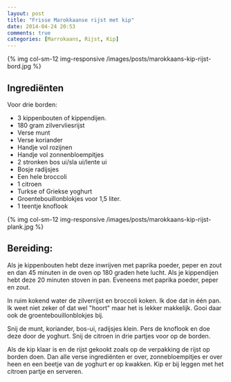 ```yaml
---
layout: post
title: "Frisse Marokkaanse rijst met kip"
date: 2014-04-24 20:53
comments: true
categories: [Marrokaans, Rijst, Kip]
---
```


{% img col-sm-12 img-responsive /images/posts/marokkaans-kip-rijst-bord.jpg  %}

<!--more-->

## Ingrediënten

Voor drie borden: 

- 3 kippenbouten of kippendijen. 
- 180 gram zilvervliesrijst
- Verse munt
- Verse koriander
- Handje vol rozijnen
- Handje vol zonnenbloempitjes
- 2 stronken bos ui/sla ui/lente ui
- Bosje radijsjes 
- Een hele broccoli 
- 1 citroen
- Turkse of Griekse yoghurt 
- Groentebouillonblokjes voor 1,5 liter.
- 1 teentje knoflook

{% img col-sm-12 img-responsive /images/posts/marokkaans-kip-rijst-plank.jpg  %}

## Bereiding:

Als je kippenbouten hebt deze inwrijven met paprika poeder, peper en zout en dan 45 minuten in de oven op 180 graden hete lucht. 
Als je kippendijen hebt deze 20 minuten stoven in pan. Eveneens met paprika poeder, peper en zout.

In ruim kokend water de zilverrijst en broccoli koken. Ik doe dat in één pan. 
Ik weet niet zeker of dat wel "hoort" maar het is lekker makkelijk. Gooi daar ook
de groentebouillonblokjes bij.

Snij de munt, koriander, bos-ui, radijsjes klein. Pers de knoflook en doe deze door de yoghurt. Snij de citroen
in drie partjes voor op de borden. 

Als de kip klaar is en de rijst gekookt zoals op de verpakking de rijst op borden doen. Dan alle verse ingrediënten 
er over, zonnebloempitjes er over heen en een beetje van de yoghurt er op kwakken. Kip er bij leggen met het citroen partje en serveren. 


